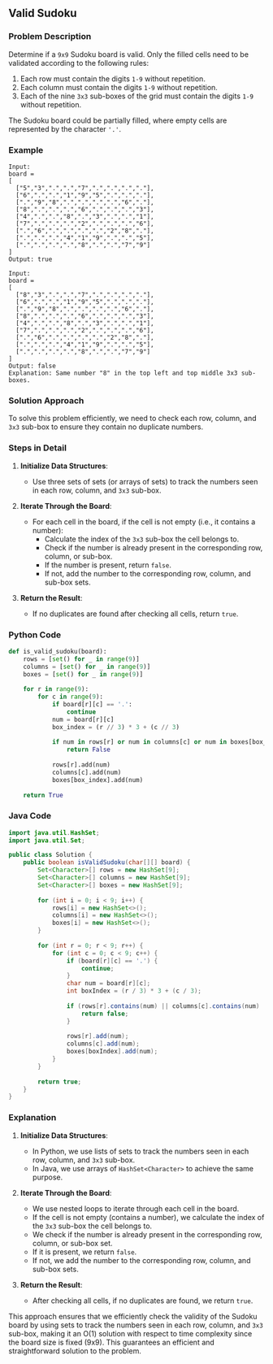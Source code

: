 ## Valid Sudoku

### Problem Description
Determine if a `9x9` Sudoku board is valid. Only the filled cells need to be validated according to the following rules:

1. Each row must contain the digits `1-9` without repetition.
2. Each column must contain the digits `1-9` without repetition.
3. Each of the nine `3x3` sub-boxes of the grid must contain the digits `1-9` without repetition.

The Sudoku board could be partially filled, where empty cells are represented by the character `'.'`.

### Example
```
Input: 
board = 
[
  ["5","3",".",".","7",".",".",".","."],
  ["6",".",".","1","9","5",".",".","."],
  [".","9","8",".",".",".",".","6","."],
  ["8",".",".",".","6",".",".",".","3"],
  ["4",".",".","8",".","3",".",".","1"],
  ["7",".",".",".","2",".",".",".","6"],
  [".","6",".",".",".",".","2","8","."],
  [".",".",".","4","1","9",".",".","5"],
  [".",".",".",".","8",".",".","7","9"]
]
Output: true
```
```
Input: 
board = 
[
  ["8","3",".",".","7",".",".",".","."],
  ["6",".",".","1","9","5",".",".","."],
  [".","9","8",".",".",".",".","6","."],
  ["8",".",".",".","6",".",".",".","3"],
  ["4",".",".","8",".","3",".",".","1"],
  ["7",".",".",".","2",".",".",".","6"],
  [".","6",".",".",".",".","2","8","."],
  [".",".",".","4","1","9",".",".","5"],
  [".",".",".",".","8",".",".","7","9"]
]
Output: false
Explanation: Same number "8" in the top left and top middle 3x3 sub-boxes.
```

### Solution Approach
To solve this problem efficiently, we need to check each row, column, and `3x3` sub-box to ensure they contain no duplicate numbers.

### Steps in Detail

1. **Initialize Data Structures**:
   - Use three sets of sets (or arrays of sets) to track the numbers seen in each row, column, and `3x3` sub-box.

2. **Iterate Through the Board**:
   - For each cell in the board, if the cell is not empty (i.e., it contains a number):
     - Calculate the index of the `3x3` sub-box the cell belongs to.
     - Check if the number is already present in the corresponding row, column, or sub-box.
     - If the number is present, return `false`.
     - If not, add the number to the corresponding row, column, and sub-box sets.

3. **Return the Result**:
   - If no duplicates are found after checking all cells, return `true`.

### Python Code
```python
def is_valid_sudoku(board):
    rows = [set() for _ in range(9)]
    columns = [set() for _ in range(9)]
    boxes = [set() for _ in range(9)]
    
    for r in range(9):
        for c in range(9):
            if board[r][c] == '.':
                continue
            num = board[r][c]
            box_index = (r // 3) * 3 + (c // 3)
            
            if num in rows[r] or num in columns[c] or num in boxes[box_index]:
                return False
            
            rows[r].add(num)
            columns[c].add(num)
            boxes[box_index].add(num)
    
    return True
```

### Java Code
```java
import java.util.HashSet;
import java.util.Set;

public class Solution {
    public boolean isValidSudoku(char[][] board) {
        Set<Character>[] rows = new HashSet[9];
        Set<Character>[] columns = new HashSet[9];
        Set<Character>[] boxes = new HashSet[9];
        
        for (int i = 0; i < 9; i++) {
            rows[i] = new HashSet<>();
            columns[i] = new HashSet<>();
            boxes[i] = new HashSet<>();
        }
        
        for (int r = 0; r < 9; r++) {
            for (int c = 0; c < 9; c++) {
                if (board[r][c] == '.') {
                    continue;
                }
                char num = board[r][c];
                int boxIndex = (r / 3) * 3 + (c / 3);
                
                if (rows[r].contains(num) || columns[c].contains(num) || boxes[boxIndex].contains(num)) {
                    return false;
                }
                
                rows[r].add(num);
                columns[c].add(num);
                boxes[boxIndex].add(num);
            }
        }
        
        return true;
    }
}
```

### Explanation

1. **Initialize Data Structures**:
   - In Python, we use lists of sets to track the numbers seen in each row, column, and `3x3` sub-box.
   - In Java, we use arrays of `HashSet<Character>` to achieve the same purpose.

2. **Iterate Through the Board**:
   - We use nested loops to iterate through each cell in the board.
   - If the cell is not empty (contains a number), we calculate the index of the `3x3` sub-box the cell belongs to.
   - We check if the number is already present in the corresponding row, column, or sub-box set.
   - If it is present, we return `false`.
   - If not, we add the number to the corresponding row, column, and sub-box sets.

3. **Return the Result**:
   - After checking all cells, if no duplicates are found, we return `true`.

This approach ensures that we efficiently check the validity of the Sudoku board by using sets to track the numbers seen in each row, column, and `3x3` sub-box, making it an O(1) solution with respect to time complexity since the board size is fixed (9x9). This guarantees an efficient and straightforward solution to the problem.